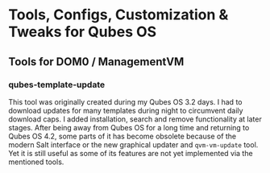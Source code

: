 # Tools, Configs, Customization & Tweaks for Qubes OS

## Tools for DOM0 / ManagementVM
### qubes-template-update
This tool was originally created during my Qubes OS 3.2 days. I had to download
updates for many templates during night to circumvent daily download caps.
I added installation, search and remove functionality at later stages. After
being away from Qubes OS for a long time and returning to Qubes OS 4.2, some
parts of it has become obsolete because of the modern Salt interface or the new
graphical updater and `qvm-vm-update` tool. Yet it is still useful as some of 
its features are not yet implemented via the mentioned tools.
